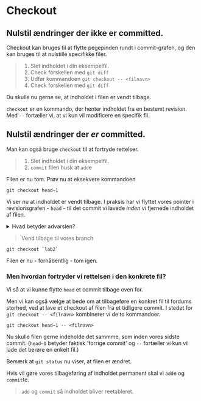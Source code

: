 # Checkout 

## Nulstil ændringer der ikke er committed.
Checkout kan bruges til at flytte pegepinden rundt i commit-grafen, og den kan bruges til at nulstille specifikke filer. 

> 1. Slet indholdet i din eksempelfil. 
> 2. Check forskellen med `git diff`
> 3. Udfør kommandoen `git checkout -- <filnavn>`
> 4. Check forskellen med `git diff`

Du skulle nu gerne se, at indholdet i filen er vendt tilbage. 

`checkout` er en kommando, der henter indholdet fra en bestemt revision. Med `--` fortæller vi, at vi kun vil modificere en specifik fil. 



## Nulstil ændringer der *er* committed.
Man kan også bruge `checkout` til at fortryde rettelser.

> 1. Slet indholdet i din eksempelfil. 
> 2. `commit` filen husk at `add`e

Filen er nu tom. Prøv nu at eksekvere kommandoen 

```
git checkout head~1
```

Vi ser nu at indholdet er vendt tilbage. I praksis har vi flyttet vores pointer i revisionsgrafen - `head` - til det commit vi lavede *inden* vi fjernede indholdet af filen.

<details><summary>Hvad betyder advarslen?</summary>
Helt grundlæggende at `head` peger et sted, det vil være meget vanskeligt at finde igen!
</details>

> Vend tilbage til vores branch

```
git checkout `lab2`
``` 

Filen er nu - forhåbentlig - tom igen. 

### Men hvordan fortryder vi rettelsen i den konkrete fil?

Vi så at vi kunne flytte `head` et commit tilbage oven for. 

Men vi kan også vælge at bede om at tilbageføre en konkret fil til fordums storhed, ved at lave et checkout af filen fra et tidligere commit. I stedet for `git checkout -- <filnavn>` kombinerer vi de to kommandoer. 

```
git checkout head~1 -- <filnavn>
```

Nu skulle filen gerne indeholde det sammme, som inden vores sidste commit. (`head~1` betyder faktisk 'forrige commit' og `--` fortæller vi kun vil lade det berøre en enkelt fil.)

Bemærk at `git status` nu viser, at filen er ændret. 

Hvis vil gøre vores tilbageføring af indholdet permanent skal vi `add`e og `commit`te.

> `add` og `commit` så indholdet bliver reetableret.

